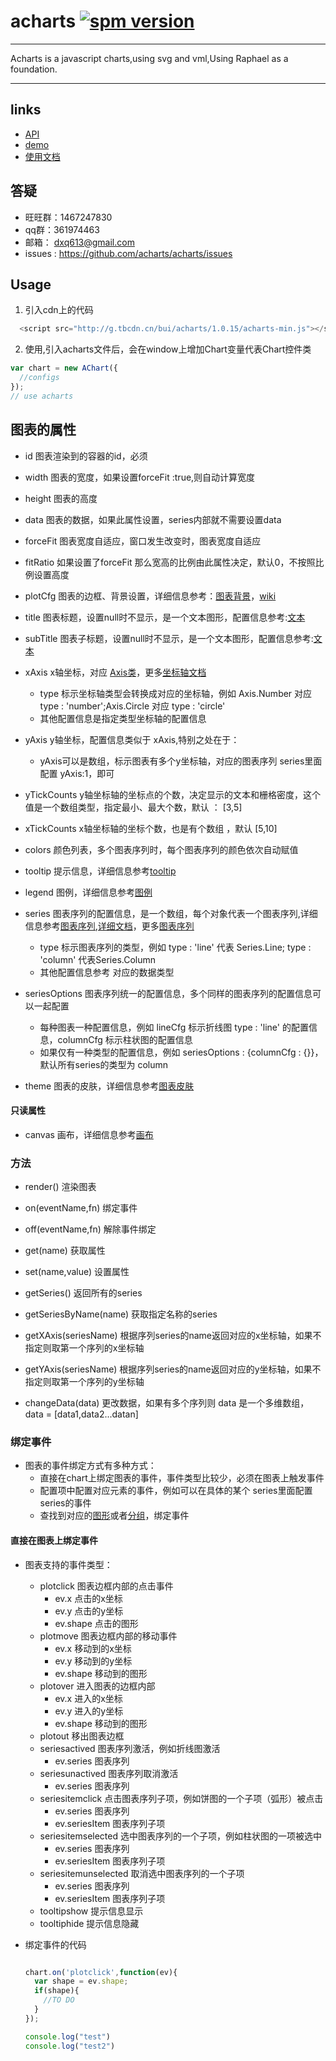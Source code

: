 
# acharts [![spm version](http://spmjs.io/badge/acharts)](http://spmjs.io/package/acharts)

---

Acharts is a javascript charts,using svg and vml,Using Raphael as a foundation.

---

## links

* [API](http://acharts.github.io/acharts-api/api/index.html)
* [demo](http://acharts.github.io)
* [使用文档](wiki/)

## 答疑

 * 旺旺群：1467247830
 * qq群：361974463
 * 邮箱： dxq613@gmail.com
 * issues : https://github.com/acharts/acharts/issues

## Usage

  1. 引入cdn上的代码 
  
  ```js
    <script src="http://g.tbcdn.cn/bui/acharts/1.0.15/acharts-min.js"></script>
  ```

  2. 使用,引入acharts文件后，会在window上增加Chart变量代表Chart控件类

  ```js
  var chart = new AChart({
    //configs
  });
  // use acharts
  ```


## 图表的属性

  * id 图表渲染到的容器的id，必须
  * width 图表的宽度，如果设置forceFit :true,则自动计算宽度
  * height 图表的高度
  * data 图表的数据，如果此属性设置，series内部就不需要设置data
  * forceFit 图表宽度自适应，窗口发生改变时，图表宽度自适应
  * fitRatio 如果设置了forceFit 那么宽高的比例由此属性决定，默认0，不按照比例设置高度
  * plotCfg 图表的边框、背景设置，详细信息参考：[图表背景](http://spmjs.io/docs/achart-plot/#plot-back)，[wiki](http://spmjs.io/docs/achart-plot/wiki/back.html)
  * title 图表标题，设置null时不显示，是一个文本图形，配置信息参考:[文本](http://spmjs.io/docs/achart-canvas/#text)
  * subTitle 图表子标题，设置null时不显示，是一个文本图形，配置信息参考:[文本](http://spmjs.io/docs/achart-canvas/#text)
  * xAxis x轴坐标，对应 [Axis类](http://spmjs.io/docs/achart-axis/)，更多[坐标轴文档](http://spmjs.io/docs/achart-axis/wiki/)
    * type 标示坐标轴类型会转换成对应的坐标轴，例如 Axis.Number 对应 type : 'number';Axis.Circle 对应 type : 'circle'
    * 其他配置信息是指定类型坐标轴的配置信息
  * yAxis y轴坐标，配置信息类似于 xAxis,特别之处在于：
    * yAxis可以是数组，标示图表有多个y坐标轴，对应的图表序列 series里面配置 yAxis:1，即可
  * yTickCounts y轴坐标轴的坐标点的个数，决定显示的文本和栅格密度，这个值是一个数组类型，指定最小、最大个数，默认 ： [3,5]
  * xTickCounts x轴坐标轴的坐标个数，也是有个数组 ，默认 [5,10]
  * colors 颜色列表，多个图表序列时，每个图表序列的颜色依次自动赋值
  * tooltip 提示信息，详细信息参考[tooltip](http://spmjs.io/docs/achart-tooltip/)
  * legend 图例，详细信息参考[图例](http://spmjs.io/docs/achart-legend/)
  * series 图表序列的配置信息，是一个数组，每个对象代表一个图表序列,详细信息参考[图表序列](http://spmjs.io/docs/achart-series/),[详细文档](http://spmjs.io/docs/achart-series/wiki/)，更多[图表序列](http://spmjs.io/docs/achart-series-other/)

    * type 标示图表序列的类型，例如 type : 'line' 代表 Series.Line; type : 'column' 代表Series.Column
    * 其他配置信息参考 对应的数据类型
  * seriesOptions 图表序列统一的配置信息，多个同样的图表序列的配置信息可以一起配置
    * 每种图表一种配置信息，例如 lineCfg 标示折线图 type : 'line' 的配置信息，columnCfg 标示柱状图的配置信息
    * 如果仅有一种类型的配置信息，例如 seriesOptions : {columnCfg : {}}，默认所有series的类型为 column
  * theme 图表的皮肤，详细信息参考[图表皮肤](http://spmjs.io/docs/achart-theme/)

#### 只读属性

  * canvas 画布，详细信息参考[画布](http://spmjs.io/docs/achart-canvas/)



### 方法

  * render() 渲染图表
  * on(eventName,fn) 绑定事件
  * off(eventName,fn) 解除事件绑定
  * get(name) 获取属性
  * set(name,value) 设置属性

  * getSeries() 返回所有的series
  * getSeriesByName(name) 获取指定名称的series
  * getXAxis(seriesName) 根据序列series的name返回对应的x坐标轴，如果不指定则取第一个序列的x坐标轴
  * getYAxis(seriesName) 根据序列series的name返回对应的y坐标轴，如果不指定则取第一个序列的y坐标轴
  * changeData(data) 更改数据，如果有多个序列则 data 是一个多维数组，data = [data1,data2...datan]


### 绑定事件

  * 图表的事件绑定方式有多种方式： 
    * 直接在chart上绑定图表的事件，事件类型比较少，必须在图表上触发事件
    * 配置项中配置对应元素的事件，例如可以在具体的某个 series里面配置series的事件 
    * 查找到对应的[图形](http://spmjs.io/docs/achart-canvas/#shape)或者[分组](http://spmjs.io/docs/achart-canvas/#group)，绑定事件

#### 直接在图表上绑定事件
  * 图表支持的事件类型：
  
    * plotclick 图表边框内部的点击事件
      * ev.x 点击的x坐标
      * ev.y 点击的y坐标
      * ev.shape 点击的图形
    * plotmove 图表边框内部的移动事件
      * ev.x 移动到的x坐标
      * ev.y 移动到的y坐标
      * ev.shape 移动到的图形
    * plotover 进入图表的边框内部
      * ev.x 进入的x坐标
      * ev.y 进入的y坐标
      * ev.shape 移动到的图形
    * plotout 移出图表边框
    * seriesactived 图表序列激活，例如折线图激活
      * ev.series 图表序列
    * seriesunactived 图表序列取消激活
      * ev.series 图表序列
    * seriesitemclick 点击图表序列子项，例如饼图的一个子项（弧形）被点击
      * ev.series 图表序列
      * ev.seriesItem 图表序列子项
    * seriesitemselected 选中图表序列的一个子项，例如柱状图的一项被选中
      * ev.series 图表序列
      * ev.seriesItem 图表序列子项
    * seriesitemunselected 取消选中图表序列的一个子项
      * ev.series 图表序列
      * ev.seriesItem 图表序列子项
    * tooltipshow 提示信息显示
    * tooltiphide 提示信息隐藏

  * 绑定事件的代码

    ```js

    chart.on('plotclick',function(ev){
      var shape = ev.shape;
      if(shape){
        //TO DO
      }
    });

    ```
	```js
	console.log("test")
	console.log("test2")
	```


